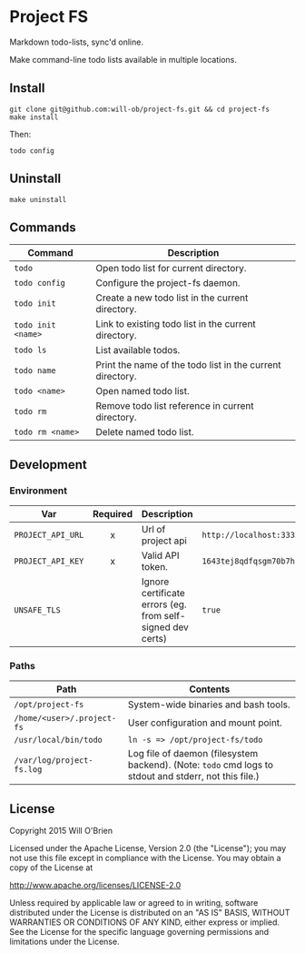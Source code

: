 Project FS
=========

Markdown todo-lists, sync'd online.

Make command-line todo lists available in multiple locations.

Install
------------

```
git clone git@github.com:will-ob/project-fs.git && cd project-fs
make install
```

Then:

```
todo config
```

Uninstall
-------------

```
make uninstall
```

Commands
---------------

| Command  | Description  |
|---|---|
| `todo`  | Open todo list for current directory. |
| `todo config` | Configure the project-fs daemon. |
| `todo init`  | Create a new todo list in the current directory. |
| `todo init <name> `| Link to existing todo list in the current directory. |
| `todo ls`  | List available todos. |
| `todo name`  | Print the name of the todo list in the current directory. |
| `todo <name>` | Open named todo list. |
| `todo rm` | Remove todo list reference in current directory. |
| `todo rm <name>` | Delete named todo list. |


Development
--------------------

### Environment

| Var  | Required  | Description | Example |
|---|:-:|---|---|
| `PROJECT_API_URL`     | x | Url of project api | `http://localhost:3333/projects/`  |
| `PROJECT_API_KEY`     | x | Valid API token. | `1643tej8qdfqsgm70b7hb5554riptbuvvnukp8pha8fnf3lgbv1e`  |
| `UNSAFE_TLS`     |   | Ignore certificate errors (eg. from self-signed dev certs) | `true`  |


### Paths

| Path  | Contents |
|---|---|
| `/opt/project-fs`  | System-wide binaries and bash tools. |
| `/home/<user>/.project-fs` | User configuration and mount point. |
| `/usr/local/bin/todo` | `ln -s => /opt/project-fs/todo` |
| `/var/log/project-fs.log` | Log file of daemon (filesystem backend). (Note: `todo` cmd logs to stdout and stderr, not this file.)|



License
-------------

Copyright 2015 Will O'Brien

Licensed under the Apache License, Version 2.0 (the "License");
you may not use this file except in compliance with the License.
You may obtain a copy of the License at

  http://www.apache.org/licenses/LICENSE-2.0

Unless required by applicable law or agreed to in writing, software
distributed under the License is distributed on an "AS IS" BASIS,
WITHOUT WARRANTIES OR CONDITIONS OF ANY KIND, either express or implied.
See the License for the specific language governing permissions and
limitations under the License.
